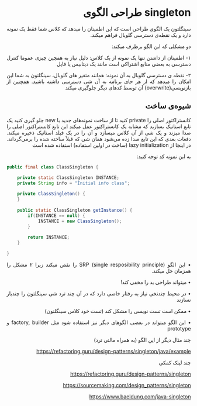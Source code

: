 <div dir='rtl' align="justify">

# singleton‬‬ ‫طراحی‬ ‫الگوی‬  
سینگلتون یک الگوی طراحی است که این اطمینان را میدهد که کلاس شما فقط یک نمونه دارد و یک نقطه‌ی دسترسی گلوبال فراهم میکند.
  
  دو مشکلی که این الگو برطرف میکند:
  
  ۱- اطمینان از داشتن تنها یک نمونه از یک کلاس: دلیل نیاز به همچین چیزی عموما کنترل دسترسی به بعضی منابع اشتراکی است مانند یک دیتابیس یا فایل

  ۲- نقطه ی دسترسی گلوبال به آن نمونه: همانند متغیر های گلوبال، سینگلتون به شما این امکان را میدهد که از هر جای برنامه به آن شی دسترسی داشته باشید. همچنین از بازنویسی(overwrite) آن توسط کد‌های دیگر جلوگیری میکند
  
  ## شیوه‌ی ساخت
کانستراکتور اصلی را private کنید تا از ساخت نمونه‌های جدید با new جلو گیری کنید
یک تابع استاتیک بسازید که مشابه یک کانستراکتور عمل میکند این تابع کانستراکتور اصلی را صدا میزند و یک شی از آن کلاس میسازد  و آن را در یک فیلد استاتیک ذخیره میکند. دفعات بعدی که این تابع صدا زده می‌شود همان شی که قبلاً ساخته شده را برمی‌گرداند. در اینجا از lazy initialization (ساخت در اولین استفاده) استفاده شده است
  
  به این نمونه کد توجه کنید:
    <div dir='ltr' align="justify">
```java
public final class ClassSingleton {

    private static ClassSingleton INSTANCE;
    private String info = "Initial info class";
    
    private ClassSingleton() {        
    }
    
    public static ClassSingleton getInstance() {
        if(INSTANCE == null) {
            INSTANCE = new ClassSingleton();
        }
        
        return INSTANCE;
    }

}
```
</div>
  
  • این الگو SRP (single resposibility principle) را نقص میکند زیرا ۲ مشکل را همزمان حل میکند.

  • میتواند طراحی بد را مخفی کند!
  
  • در محیط چندنخی نیاز به رفتار خاصی دارد که در آن چند ترد شی سینگلتون را چندبار نسازند
    
  • ممکن است تست نویسی را مشکل کند (تست خود کلاس سینگلتون)
  
  • این الگو میتواند در بعضی الگوهای دیگر نیز استفاده شود مثل factory, builder و prototype 
  
  چند مثال دیگر از این الگو (به همراه مالتی ترد) 
  
https://refactoring.guru/design-patterns/singleton/java/example

چند لینک کمکی
  
https://refactoring.guru/design-patterns/singleton
  
https://sourcemaking.com/design_patterns/singleton
  
https://www.baeldung.com/java-singleton
  
</div>
